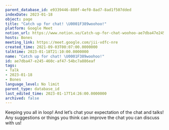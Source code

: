 ```yaml
---
parent_database_id: e9339446-880f-4ef0-8ad7-8ad1f507dded
indexDate: 2023-01-18
object: page
title: "Catch up for chat! \U0001F389woohoo!"
platform: Google Meet
notion_url: https://www.notion.so/Catch-up-for-chat-woohoo-ae7dba47e245460caf4754bc7a886eaf
hosts: Bones
meeting_link: https://meet.google.com/jii-vdfc-nre
created_time: 2021-09-03T00:07:00.0000000
talktime: 2023-01-18T21:10:00.0000000
name: "Catch up for chat! \U0001F389woohoo!"
id: ae7dba47-e245-460c-af47-54bc7a886eaf
tags:
- Talk
- 2023-01-18
- Bones
language_level: No limit
parent_type: database_id
last_edited_time: 2023-01-17T14:26:00.0000000
archived: false
---
```


Keeping you all in loop! And let’s chat your expectation of the chat and talks!
Any suggestions or things you think can improve the chat you can discuss with us!





